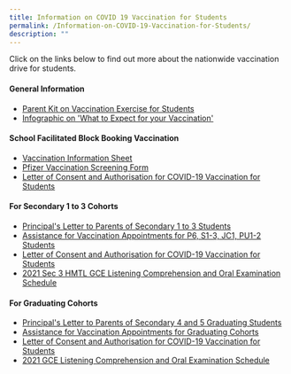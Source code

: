 ```yaml
---
title: Information on COVID 19 Vaccination for Students
permalink: /Information-on-COVID-19-Vaccination-for-Students/
description: ""
---
```

Click on the links below to find out more about the nationwide vaccination drive for students.  
  

#### **General Information**


  

*   [Parent Kit on Vaccination Exercise for Students](/files/Links/Parents/Info%20on%20COVID%2019%20Vacc/General%20Information/Resource%202%20Parent%20Kit%20on%20Student%20Vaccination%20Exercise.pdf)
*   [ Infographic on 'What to Expect for your Vaccination'](/Infographic-on-What-to-Expect-for-your-Vaccination/)

  

#### **School Facilitated Block Booking Vaccination**


  

*   [Vaccination Information Sheet](https://outramsec-moe-edu-sg-admin.cwp.sg/qql/slot/u512/Vaccination%20Exercise/Pfizer%20VIS%20recipients%20dated%205%20Jun.pdf)
*   [Pfizer Vaccination Screening Form](https://outramsec-moe-edu-sg-admin.cwp.sg/qql/slot/u512/Vaccination%20Exercise/Pfizer%20Vaccination%20Screening%20Form%205%20Jun.pdf)
*   [Letter of Consent and Authorisation for COVID-19 Vaccination for Students](https://outramsec-moe-edu-sg-admin.cwp.sg/qql/slot/u512/Vaccination%20Exercise/Letter%20of%20Authorisation%20and%20Consent%205%20Jun.pdf)

#### **For Secondary 1 to 3 Cohorts**


  

*   [Principal's Letter to Parents of Secondary 1 to 3 Students](https://outramsec-moe-edu-sg-admin.cwp.sg/qql/slot/u512/Vaccination%20Exercise/OSS%20Principals%20Letter%20to%20Sec%201-3%20Parents%20on%20Vaccination%20-%207%20June%2021.pdf)
*   [Assistance for Vaccination Appointments for P6, S1-3, JC1, PU1-2 Students](https://outramsec-moe-edu-sg-admin.cwp.sg/qql/slot/u512/Vaccination%20Exercise/Assistance%20for%20Vaccination%20Appointments%20for%20S1-%20S3.pdf)
*   [Letter of Consent and Authorisation for COVID-19 Vaccination for Students](https://outramsec-moe-edu-sg-admin.cwp.sg/qql/slot/u512/Vaccination%20Exercise/Attachment%202%20-%20Revised%20Letter%20of%20Consent%20and%20Authorisation.pdf) 
*   [2021 Sec 3 HMTL GCE Listening Comprehension and Oral Examination Schedule](https://outramsec-moe-edu-sg-admin.cwp.sg/qql/slot/u512/Vaccination%20Exercise/2021%20GCE%20LC%20%20Oral%20Exam%20Note%20on%20OSS%20Website%20for%20Sec%203E%20HMTL%20students%20-%20070621.pdf)

#### **For Graduating Cohorts**


  

*   [Principal's Letter to Parents of Secondary 4 and 5 Graduating Students](https://outramsec-moe-edu-sg-admin.cwp.sg/qql/slot/u512/FHBL/OSS%20Principals%20Letter%20to%20Grad.%20Parents%20on%20Vaccination%20-%202%20June%202021%20FTs.docx.pdf)
*   [Assistance for Vaccination Appointments for Graduating Cohorts](https://outramsec-moe-edu-sg-admin.cwp.sg/other/assistance-for-vaccination-appointments-for-graduating-cohorts)
*   [Letter of Consent and Authorisation for COVID-19 Vaccination for Students](https://outramsec-moe-edu-sg-admin.cwp.sg/qql/slot/u512/Vaccination%20Exercise/Attachment%202%20-%20Revised%20Letter%20of%20Consent%20and%20Authorisation.pdf) 
*   [2021 GCE Listening Comprehension and Oral Examination Schedule](https://outramsec-moe-edu-sg-admin.cwp.sg/qql/slot/u512/FHBL/2021%20GCE%20Listening%20Comprehension%20and%20Oral%20Examination%20Schedule.pdf)